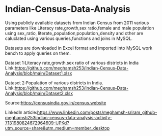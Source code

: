 # Indian-Census-Data-Analysis

Using publicly available datasets from Indian Census from 2011 various parameters like Literacy rate,growth,sex ratio,female and male population using sex_ratio, literate_population,population_density and other are caluclated using various queries,functions and joins in MySQL.

Datasets are downloaded in Excel format and imported into MySQL work bench to apply queries on them.

Dataset 1:Literacy rate,growth,sex ratio of various districts in India 
Link:https://github.com/meghamsh253/Indian-Census-Data-Analysis/blob/main/Dataset1.xlsx

Dataset 2:Population of various districts in India.
Link:https://github.com/meghamsh253/Indian-Census-Data-Analysis/blob/main/Dataset2.xlsx

Source:https://censusindia.gov.in/census.website

LinkedIn article:https://www.linkedin.com/posts/meghamsh-sriram_github-meghamsh253indian-census-data-analysis-activity-7131980824672964609-UPKd?utm_source=share&utm_medium=member_desktop

